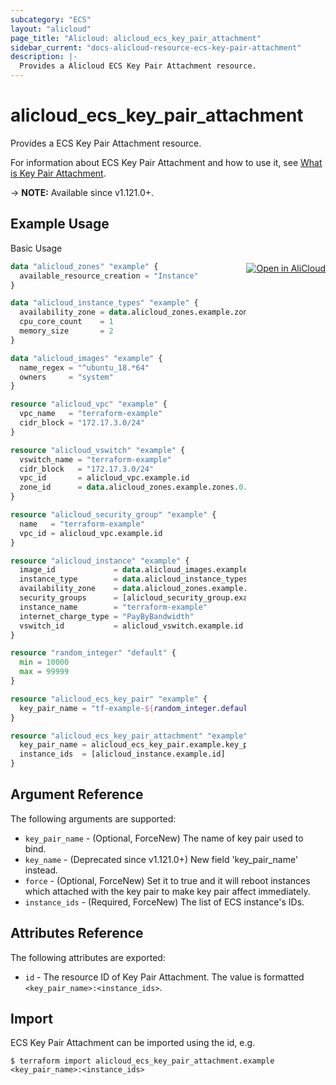 ```yaml
---
subcategory: "ECS"
layout: "alicloud"
page_title: "Alicloud: alicloud_ecs_key_pair_attachment"
sidebar_current: "docs-alicloud-resource-ecs-key-pair-attachment"
description: |-
  Provides a Alicloud ECS Key Pair Attachment resource.
---
```


# alicloud_ecs_key_pair_attachment

Provides a ECS Key Pair Attachment resource.

For information about ECS Key Pair Attachment and how to use it, see [What is Key Pair Attachment](https://www.alibabacloud.com/help/en/doc-detail/51775.htm).

-> **NOTE:** Available since v1.121.0+.

## Example Usage
<div class="oics-button" style="float: right;margin: 0 0 -40px 0;">
  <a href="https://api.aliyun.com/api-tools/terraform?resource=alicloud_ecs_key_pair_attachment&exampleId=aadb00ef-d7cf-3bb3-4f51-95e9e8a9c8e9fe29ef90&activeTab=example&spm=docs.r.ecs_key_pair_attachment.0.aadb00efd7" target="_blank">
    <img alt="Open in AliCloud" src="https://img.alicdn.com/imgextra/i1/O1CN01hjjqXv1uYUlY56FyX_!!6000000006049-55-tps-254-36.svg" style="max-height: 44px; margin: 32px auto; max-width: 100%;">
  </a>
</div>

Basic Usage

```terraform
data "alicloud_zones" "example" {
  available_resource_creation = "Instance"
}

data "alicloud_instance_types" "example" {
  availability_zone = data.alicloud_zones.example.zones.0.id
  cpu_core_count    = 1
  memory_size       = 2
}

data "alicloud_images" "example" {
  name_regex = "^ubuntu_18.*64"
  owners     = "system"
}

resource "alicloud_vpc" "example" {
  vpc_name   = "terraform-example"
  cidr_block = "172.17.3.0/24"
}

resource "alicloud_vswitch" "example" {
  vswitch_name = "terraform-example"
  cidr_block   = "172.17.3.0/24"
  vpc_id       = alicloud_vpc.example.id
  zone_id      = data.alicloud_zones.example.zones.0.id
}

resource "alicloud_security_group" "example" {
  name   = "terraform-example"
  vpc_id = alicloud_vpc.example.id
}

resource "alicloud_instance" "example" {
  image_id             = data.alicloud_images.example.images.0.id
  instance_type        = data.alicloud_instance_types.example.instance_types.0.id
  availability_zone    = data.alicloud_zones.example.zones.0.id
  security_groups      = [alicloud_security_group.example.id]
  instance_name        = "terraform-example"
  internet_charge_type = "PayByBandwidth"
  vswitch_id           = alicloud_vswitch.example.id
}

resource "random_integer" "default" {
  min = 10000
  max = 99999
}

resource "alicloud_ecs_key_pair" "example" {
  key_pair_name = "tf-example-${random_integer.default.result}"
}

resource "alicloud_ecs_key_pair_attachment" "example" {
  key_pair_name = alicloud_ecs_key_pair.example.key_pair_name
  instance_ids  = [alicloud_instance.example.id]
}
```

## Argument Reference

The following arguments are supported:

* `key_pair_name` - (Optional, ForceNew) The name of key pair used to bind.
* `key_name` - (Deprecated since v1.121.0+) New field 'key_pair_name' instead.
* `force` - (Optional, ForceNew) Set it to true and it will reboot instances which attached with the key pair to make key pair affect immediately.
* `instance_ids` - (Required, ForceNew) The list of ECS instance's IDs.

## Attributes Reference
 
The following attributes are exported:

* `id` - The resource ID of Key Pair Attachment. The value is formatted `<key_pair_name>:<instance_ids>`.

## Import

ECS Key Pair Attachment can be imported using the id, e.g.

```shell
$ terraform import alicloud_ecs_key_pair_attachment.example <key_pair_name>:<instance_ids>
```
